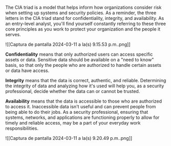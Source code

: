 The CIA triad is a model that helps inform how organizations consider risk when setting up systems and security policies. As a reminder, the three letters in the CIA triad stand for confidentiality, integrity, and availability. As an entry-level analyst, you'll find yourself constantly referring to these three core principles as you work to protect your organization and the people it serves.

![[Captura de pantalla 2024-03-11 a la(s) 9.15.53 p.m..png]]

**Confidentiality** means that only authorized users can access specific assets or data. Sensitive data should be available on a "need to know" basis, so that only the people who are authorized to handle certain assets or data have access.

**Integrity** means that the data is correct, authentic, and reliable. Determining the integrity of data and analyzing how it's used will help you, as a security professional, decide whether the data can or cannot be trusted.

**Availability** means that the data is accessible to those who are authorized to access it. Inaccessible data isn't useful and can prevent people from being able to do their jobs. As a security professional, ensuring that systems, networks, and applications are functioning properly to allow for timely and reliable access, may be a part of your everyday work responsibilities.

![[Captura de pantalla 2024-03-11 a la(s) 9.20.49 p.m..png]]

